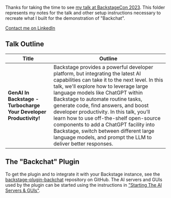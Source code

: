 Thanks for taking the time to see [my talk at BackstageCon 2023](https://colocatedeventsna2023.sched.com/event/07a22acf572c9ba6ac78a3fff50c6e7d). This folder represents my notes for the talk and other setup instructions necessary to recreate what I built for the demonstration of "Backchat".

[Contact me on LinkedIn](https://www.linkedin.com/in/benwilcock/)

## Talk Outline

| **Title**                                                     | **Outline**                                                                                                                                                                                                                                                                                                                                                                                                                                                                                                                                |
|---------------------------------------------------------------|--------------------------------------------------------------------------------------------------------------------------------------------------------------------------------------------------------------------------------------------------------------------------------------------------------------------------------------------------------------------------------------------------------------------------------------------------------------------------------------------------------------------------------------------|
| **GenAI In Backstage - Turbocharge Your Developer Productivity!** | Backstage provides a powerful developer platform, but integrating the latest AI capabilities can take it to the next level. In this talk, we'll explore how to leverage large language models like ChatGPT within Backstage to automate routine tasks, generate code, find answers, and boost developer productivity. In this talk, you’ll learn how to use off-the-shelf open-source components to add a ChatGPT facility into Backstage, switch between different large language models, and prompt the LLM to deliver better responses. |

## The "Backchat" Plugin

To get the plugin and to integrate it with your Backstage instance, see the [backstage-plugin-backchat](https://github.com/benwilcock/backstage-plugin-backchat) repository on GitHub. The AI servers and GUIs used by the plugin can be started using the instructions in ["Starting The AI Servers & GUIs"](./start-ai-servers.md). 






